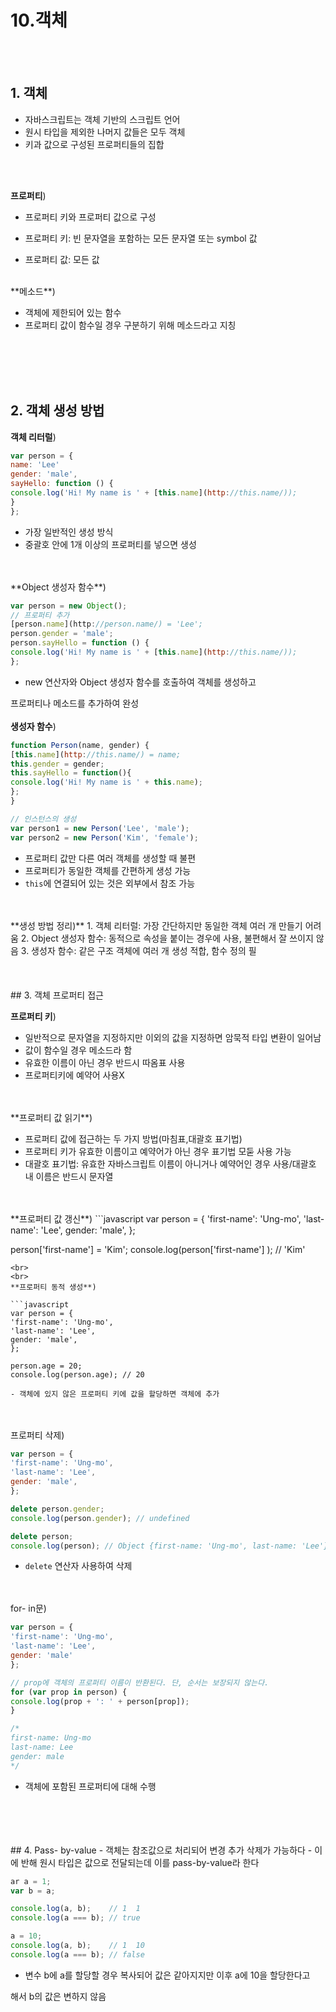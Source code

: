 # 10.객체
<br>
<br>

## 1. 객체
- 자바스크립트는 객체 기반의 스크립트 언어
- 원시 타입을 제외한 나머지 값들은 모두 객체
- 키과 값으로 구성된 프로퍼티들의 집합

<br>
<br>

**프로퍼티**)

- 프로퍼티 키와 프로퍼티 값으로 구성

- 프로퍼티 키: 빈 문자열을 포함하는 모든 문자열 또는 symbol 값

- 프로퍼티 값: 모든 값

<br>
**메소드**)

- 객체에 제한되어 있는 함수
- 프로퍼티 값이 함수일 경우 구분하기 위해 메소드라고 지칭
<br>
<br>
<br>
<br>

## 2. 객체 생성 방법

**객체 리터럴**)

```javascript
var person = {
name: 'Lee'
gender: 'male',
sayHello: function () {
console.log('Hi! My name is ' + [this.name](http://this.name/));
}
};
```

- 가장 일반적인 생성 방식
- 중괄호 안에 1개 이상의 프로퍼티를 넣으면 생성
<br>
<br>
**Object 생성자 함수**)

```javascript
var person = new Object();
// 프로퍼티 추가
[person.name](http://person.name/) = 'Lee';
person.gender = 'male';
person.sayHello = function () {
console.log('Hi! My name is ' + [this.name](http://this.name/));
};
```

- new 연산자와 Object 생성자 함수를 호출하여 객체를 생성하고

프로퍼티나 메소드를 추가하여 완성
<br>
<br>
**생성자 함수**)

```javascript
function Person(name, gender) {
[this.name](http://this.name/) = name;
this.gender = gender;
this.sayHello = function(){
console.log('Hi! My name is ' + this.name);
};
}

// 인스턴스의 생성
var person1 = new Person('Lee', 'male');
var person2 = new Person('Kim', 'female');
```

- 프로퍼티 값만 다른 여러 객체를 생성할 때 불편
- 프로퍼티가 동일한 객체를 간편하게 생성 가능
- `this`에 연결되어 있는 것은 외부에서 참조 가능
<br>
<br>
**생성 방법 정리)**
1. 객체 리터럴: 가장 간단하지만 동일한 객체 여러 개 만들기 어려움
2. Object 생성자 함수: 동적으로 속성을 붙이는 경우에 사용, 불편해서 잘 쓰이지 않음
3. 생성자 함수: 같은 구조 객체에 여러 개 생성 적합, 함수 정의 필
<br>
<br>
<br>
<br>
## 3. 객체 프로퍼티 접근

**프로퍼티 키**)

- 일반적으로 문자열을 지정하지만 이외의 값을 지정하면 암묵적 타입 변환이 일어남
- 값이 함수일 경우 메소드라 함
- 유효한 이름이 아닌 경우 반드시 따옴표 사용
- 프로퍼티키에 예약어 사용X
<br>
<br>
**프로퍼티 값 읽기**)

- 프로퍼티 값에 접근하는 두 가지 방법(마침표,대괄호 표기법)
- 프로퍼티 키가 유효한 이름이고 예약어가 아닌 경우 표기법 모둗 사용 가능
- 대괄호 표기법: 유효한 자바스크립트 이름이 아니거나 예약어인 경우 사용/대괄호 내 이름은 반드시 문자열
<br>
<br>
**프로퍼티 값 갱신**)
```javascript
var person = {
'first-name': 'Ung-mo',
'last-name': 'Lee',
gender: 'male',
};

person['first-name'] = 'Kim';
console.log(person['first-name'] ); // 'Kim'
```
<br>
<br>
**프로퍼티 동적 생성**)

```javascript
var person = {
'first-name': 'Ung-mo',
'last-name': 'Lee',
gender: 'male',
};

person.age = 20;
console.log(person.age); // 20

- 객체에 있지 않은 프로퍼티 키에 값을 할당하면 객체에 추가
```
<br>
<br>
프로퍼티 삭제)

```javascript
var person = {
'first-name': 'Ung-mo',
'last-name': 'Lee',
gender: 'male',
};

delete person.gender;
console.log(person.gender); // undefined

delete person;
console.log(person); // Object {first-name: 'Ung-mo', last-name: 'Lee'}
```

- `delete` 연산자 사용하여 삭제
<br>
<br>
for- in문)

```javascript
var person = {
'first-name': 'Ung-mo',
'last-name': 'Lee',
gender: 'male'
};

// prop에 객체의 프로퍼티 이름이 반환된다. 단, 순서는 보장되지 않는다.
for (var prop in person) {
console.log(prop + ': ' + person[prop]);
}

/*
first-name: Ung-mo
last-name: Lee
gender: male
*/
```

- 객체에 포함된 프로퍼티에 대해 수행
<br>
<br>
<br>
<br>
## 4. Pass- by-value
- 객체는 참조값으로 처리되어 변경 추가 삭제가 가능하다
- 이에 반해 원시 타입은 값으로 전달되는데 이를 pass-by-value라 한다

```javascript
ar a = 1;
var b = a;

console.log(a, b);    // 1  1
console.log(a === b); // true

a = 10;
console.log(a, b);    // 1  10
console.log(a === b); // false
```
- 변수 b에 a를 할당할 경우 복사되어 값은 같아지지만  이후 a에 10을 할당한다고

해서 b의 값은 변하지 않음

